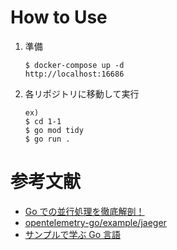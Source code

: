 # How to Use

1. 準備

   ```
   $ docker-compose up -d
   http://localhost:16686
   ```

1. 各リポジトリに移動して実行
   ```
   ex)
   $ cd 1-1
   $ go mod tidy
   $ go run .
   ```

# 参考文献

- [Go での並行処理を徹底解剖！](https://zenn.dev/hsaki/books/golang-concurrency/viewer/intro)
- [opentelemetry-go/example/jaeger](https://github.com/open-telemetry/opentelemetry-go/blob/main/example/jaeger/main.go)
- [サンプルで学ぶ Go 言語](https://www.spinute.org/go-by-example/)
